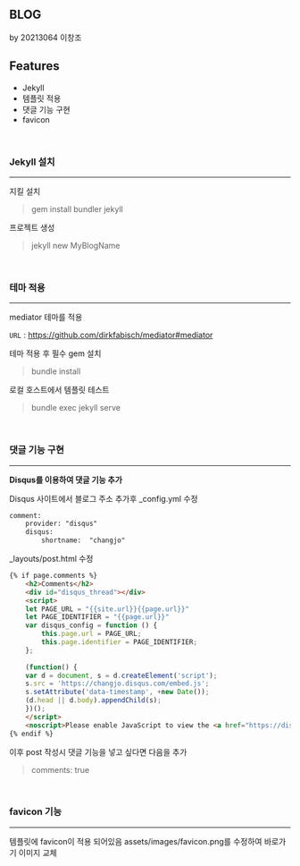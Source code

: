 BLOG
---
by 20213064 이창조
<br>

##  Features
- Jekyll
- 템플릿 적용
- 댓글 기능 구현
- favicon
<br>

### Jekyll 설치
----
지킬 설치

> gem install bundler jekyll

프로젝트 생성
> jekyll new MyBlogName

<br>

### 테마 적용
----
mediator 테마를 적용

`URL` : <https://github.com/dirkfabisch/mediator#mediator>

테마 적용 후 필수 gem 설치
>bundle install

로컬 호스트에서 템플릿 테스트
> bundle exec jekyll serve

<br>

### 댓글 기능 구현
----
**Disqus를 이용하여 댓글 기능 추가**

Disqus 사이트에서 블로그 주소 추가후 _config.yml 수정
```html
comment:
    provider: "disqus"
    disqus:
        shortname:  "changjo"
```
_layouts/post.html 수정
```html
{% if page.comments %}
    <h2>Comments</h2>
    <div id="disqus_thread"></div>
    <script>
    let PAGE_URL = "{{site.url}}{{page.url}}"
    let PAGE_IDENTIFIER = "{{page.url}}"
    var disqus_config = function () {
        this.page.url = PAGE_URL;
        this.page.identifier = PAGE_IDENTIFIER;
    };
    
    (function() {
    var d = document, s = d.createElement('script');
    s.src = 'https://changjo.disqus.com/embed.js';
    s.setAttribute('data-timestamp', +new Date());
    (d.head || d.body).appendChild(s);
    })();
    </script>
    <noscript>Please enable JavaScript to view the <a href="https://disqus.com/?ref_noscript">comments powered by Disqus.</a></noscript>
{% endif %}
```
이후 post 작성시 댓글 기능을 넣고 싶다면 다음을 추가
> comments: true

<br>

### favicon 기능
----
템플릿에 favicon이 적용 되어있음
assets/images/favicon.png를 수정하여 바로가기 이미지 교체
